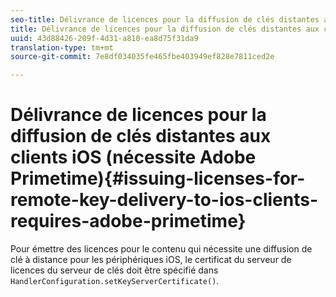 ```yaml
---
seo-title: Délivrance de licences pour la diffusion de clés distantes aux clients iOS (nécessite Adobe Primetime)
title: Délivrance de licences pour la diffusion de clés distantes aux clients iOS (nécessite Adobe Primetime)
uuid: 43d88426-209f-4d31-a810-ea8d75f31da9
translation-type: tm+mt
source-git-commit: 7e8df034035fe465fbe403949ef828e7811ced2e

---
```



# Délivrance de licences pour la diffusion de clés distantes aux clients iOS (nécessite Adobe Primetime){#issuing-licenses-for-remote-key-delivery-to-ios-clients-requires-adobe-primetime}

Pour émettre des licences pour le contenu qui nécessite une diffusion de clé à distance pour les périphériques iOS, le certificat du serveur de licences du serveur de clés doit être spécifié dans `HandlerConfiguration.setKeyServerCertificate()`.
